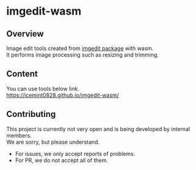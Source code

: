 imgedit-wasm
===========

## Overview

Image edit tools created from <a href="https://github.com/icemint0828/imgedit">imgedit package</a> with wasm.  
It performs image processing such as resizing and trimming.

## Content

You can use tools below link.  
https://icemint0828.github.io/imgedit-wasm/

## Contributing
This project is currently not very open and is being developed by internal members.  
We are sorry, but please understand.
* For issues, we only accept reports of problems.
* For PR, we do not accept all of them.
